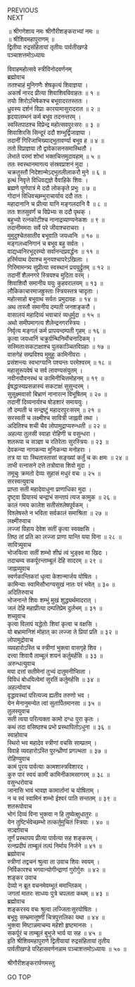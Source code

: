 PREVIOUS  
NEXT  
  
॥ श्रीगणेशाय नमः श्रीगौरीशङ्कराभ्यां नमः ॥  
॥ श्रीशिवमहापुराणम् ॥  
द्वितीया रुद्रसंहितायां तृतीयः पार्वतीखण्डे  
पञ्चाशत्तमोऽध्यायः  
  
विवाहमहोत्सवे स्त्रीविनोदवर्णनम्  
ब्रह्मोवाच  
ततश्चाहं मुनिगणैः शेषकृत्यं शिवाज्ञया ।  
अकार्षं नारद प्रीत्या शिवाशिवविवाहतः ॥ १ ॥  
तयोः शिरोऽभिषेकश्च बभूवादरतस्ततः ।  
ध्रुवस्य दर्शनं विप्राः कारयामासुरादरात ॥ २ ॥  
हृदयालम्भनं कर्म बभूव तदनन्तरम् ।  
स्वस्तिपाठश्च विप्रेन्द्र महोत्सवपुरःसरः ॥ ३ ॥  
शिवाशिरसि सिन्दूरं ददौ शम्भुर्द्विजाज्ञया ।  
तदानीं गिरिजाभिख्याद्‌भुतावर्ण्या बभूव ह ॥ ४ ॥  
ततो विप्राज्ञया तौ द्वावेकासनसमास्थितौ ।  
लेभाते परमां शोभां भक्तचित्तमुदावहाम् ॥ ५ ॥  
ततः स्वस्थानमागत्य संस्रवप्राशनं मुदा ।  
चक्रतुस्तौ निदेशान्मेऽद्‌भुतलीलाकरौ मुने ॥ ६ ॥  
इत्थं निवृत्ते विधिवद्यज्ञे वैवाहिके शिवः ।  
ब्रह्मणे पूर्णपात्रं मे ददौ लोककृते प्रभुः ॥ ७ ॥  
गोदानं विधिवच्छम्भुराचार्याय ददौ ततः ।  
महादानानि च प्रीत्या यानि मङ्गलदानि वै ॥ ८ ॥  
ततः शतसुवर्णं च विप्रेभ्यः स ददौ पृथक् ।  
बहुभ्यो रत्नकोटीश्च नानाद्रव्याण्यनेकशः ॥ ९ ॥  
तदानीममराः सर्वे परे जीवाश्चराचराः ।  
मुमुदुश्चेतसातीव बभूवाति जयध्वनिः ॥ १० ॥  
मङ्गलध्वनिगानं च बभूव बहु सर्वतः ।  
वाद्यध्वनिरभूद्‌रम्यो सर्वानन्दप्रवर्द्धनः ॥ ११ ॥  
हरिर्मयाथ देवाश्च मुनयश्चापरेऽखिलाः ।  
गिरिमामन्त्र्य सुप्रीत्या स्वस्थानं प्रययुर्द्रुतम् ॥ १२ ॥  
तदानीं शैलनगरे स्त्रियश्च मुदिता वरम् ।  
शिवाशिवौ समानीय ययुः कुहवरालयम् ॥ १३ ॥  
लौकिकाचारमाजह्रुस्ताः स्त्रियस्तत्र चादृताः ।  
महोत्साहो बभूवाथ सर्वतः प्रमुदावहः ॥ १४ ॥  
अथ तास्तौ समानीय दम्पती जनशङ्करौ ।  
वासालयं महादिव्यं भवाचारं व्यधुर्मुदा ॥ १५ ॥  
अथो समीपमागत्य शैलेन्द्रनगरस्त्रियः ।  
निर्वृत्य मङ्गलं कर्म प्रापयन्दम्पती गृहम् ॥ १६ ॥  
कृत्वा जयध्वनिं चक्रुर्ग्रन्थिनिर्मोचनादिकम् ।  
सस्मिताःसकटाक्षाश्च पुलकाञ्चितविग्रहाः ॥ १७ ॥  
वासगेहं सम्प्रविश्य मुमुहुः कामिनीवराः ।  
प्रसंशन्त्यः स्वभाग्यानि पश्यन्तः परमेश्वरम् ॥ १८ ॥  
महासुरूपवेषं च सर्व लावण्यसंयुतम् ।  
नवीनयौवनस्थं च कामिनीचित्तमोहनम् ॥ १९ ॥  
ईषद्धास्यप्रसन्नास्यं सकटाक्षं सुसुन्दरम् ।  
सुसूक्ष्मवासो बिभ्राणं नानारत्न विभूषितम् ॥ २० ॥  
तदानीं दिव्यनार्यश्च षोडशारं समाययुः ।  
तौ दम्पती च सन्द्रष्टुं महादरपुरःसरम् ॥ २१ ॥  
सरस्वती च लक्ष्मीश्च सावित्री जाह्नवी तथा ।  
अदितिश्च शची चैव लोपामुद्राप्यरुन्धती ॥ २२ ॥  
अहल्या तुलसी स्वाहा रोहिणी च वसुन्धरा ।  
शतरूपा च सञ्ज्ञा च रतिरेताः सुरस्त्रियः ॥ २३ ॥  
देवकन्या नागकन्या मुनिकन्या मनोहराः ।  
तत्र या याः स्थितास्तासां सङ्ख्यां कर्तुं च कः क्षमः ॥ २४ ॥  
ताभी रत्नासने दत्ते तत्रोवास शिवो मुदा ।  
तमूचुः क्रमतो देव्यः सुहासं मधुरं वचः ॥ २५ ॥  
सरस्वत्युवाच  
प्राप्ता सती महादेवाधुना प्राणाधिका मुदा ।  
दृष्ट्वा प्रियास्यं चन्द्राभं सन्तापं त्यज कामुक ॥ २६ ॥  
कालं गमय कालेश सतीसंश्लेषपूर्वकम् ।  
विश्लेषस्ते न भविता सर्वकालं समाश्रिता ॥ २७ ॥  
लक्ष्मीरुवाच  
लज्जां विहाय देवेश सतीं कृत्वा स्ववक्षसि ।  
तिष्ठ तां प्रति का लज्जा प्राणा यान्ति यया विना ॥ २८ ॥  
सावित्र्युवाच  
भोजयित्वा सतीं शम्भो शीघ्रं त्वं भुङ्‌क्ष्व मा खिदः ।  
तदाचम्य सकर्पूरन्ताम्बूलं देहि सादरम् ॥ २९ ॥  
जाह्नव्युवाच  
स्वर्णकान्तिकरां धृत्वा केशान्मार्जय योषितः ।  
कामिन्याः स्वामिसौभाग्यसुखं नातः परं भवेत् ॥ ३० ॥  
अदितिरुवाच  
भोजनान्ते शिवः शम्भुं मुखं शुद्ध्यर्थमादरात् ।  
जलं देहि महाप्रीत्या दम्पतिप्रेम दुर्लभम् ॥ ३१ ॥  
शच्युवाच  
कृत्वा विलापं यद्धेतोः शिवां कृत्वा च वक्षसि ।  
यो बभ्रामानिशं मोहात् का लज्जा ते प्रियां प्रति ॥ ३२ ॥  
लोपामुद्रोवाच  
व्यवहारोऽस्ति च स्त्रीणां भुक्त्वा वासगृहे शिव ।  
दत्त्वा शिवायै ताम्बूलं शयनं कर्तुमर्हसि ॥ ३३ ॥  
अरुन्धत्युवाच  
मया दत्तां सतीमेनां तुभ्यं दातुमनीप्सिता ।  
विविधं बोधयित्वेमां सुरतिं कर्तुमर्हसि ॥ ३४ ॥  
अहल्योवाच  
वृद्धावस्थां परित्यज्य ह्यतीव तरुणो भव ।  
येन मेनानुमन्येत त्वां सुतार्पितमानसा ॥ ३५ ॥  
तुलस्युवाच  
सती त्वया परित्यक्ता कामो दग्धः पुरा कृतः ।  
कथं तदा वसिष्ठश्च प्रभो प्रस्थापितोऽधुना ॥ ३६ ॥  
स्वाहोवाच  
स्थिरो भव महादेव स्त्रीणां वचसि साम्प्रतम् ।  
विवाहे व्यवहारोऽस्ति पुरन्ध्रीणां प्रगल्भता ॥ ३७ ॥  
रोहिण्युवाच  
कामं पूरय पार्वत्याः कामशास्त्रविशारद ।  
कुरु पारं स्वयं कामी कामिनीकामसागरम् ॥ ३८ ॥  
वसुन्धरोवाच  
जानासि भावं भावज्ञ कामार्तानां च योषिताम् ।  
न च स्वं स्वामिनं शम्भो ईश्वरं पाति सन्ततम् ॥ ३९ ॥  
शतरूपोवाच  
भोगं दिव्यं विना भुक्त्वा न हि तुष्येत्क्षुधातुरः ॥  
येन तुष्टिर्भवेच्छम्भो तत्कर्तुमुचितं स्त्रियाः । ४० ॥  
सञ्ज्ञोवाच  
तूर्णं प्रस्थापय प्रीत्या पार्वत्या सह शङ्करम् ।  
रत्नप्रदीपं ताम्बूलं तल्पं निर्माय निर्जने ॥ ४१ ॥  
ब्रह्मोवाच  
स्त्रीणां तद्वचनं श्रुत्वा ता उवाच शिवः स्वयम् ।  
निर्विकारश्च भगवान्योगीन्द्राणां गुरोर्गुरुः ॥ ४२ ॥  
शङ्कर उवाच  
देव्यो न ब्रूत वचनमेवम्भूतं ममान्तिकम् ।  
जगतां मातरः साध्व्यः पुत्रे चपलता कथम् ॥ ४३ ॥  
ब्रह्मोवाच  
शङ्करस्य वचः श्रुत्वा लज्जिताःसुरयोषितः ।  
बभूवुः सम्भ्रमात्तूष्णीं चित्रपुत्तलिका यथा ॥ ४४ ॥  
भुक्त्वा मिष्टान्नमाचम्य महेशो हृष्टमानसः ।  
सकर्पूरं च ताम्बूलं बुभुजे भार्य या सह ॥ ४५ ॥  
इति श्रीशिवमहापुराणे द्वितीयायां रुद्रसंहितायां तृतीय  
पार्वतीखण्डे परिहासवर्णनन्नाम पञ्चाशत्तमोऽध्यायः ॥ ५० ॥  
  
  
श्रीगौरीशङ्करार्पणमस्तु  
  
GO TOP
